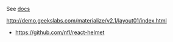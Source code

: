 See [docs](/docs)

http://demo.geekslabs.com/materialize/v2.1/layout01/index.html
- https://github.com/nfl/react-helmet